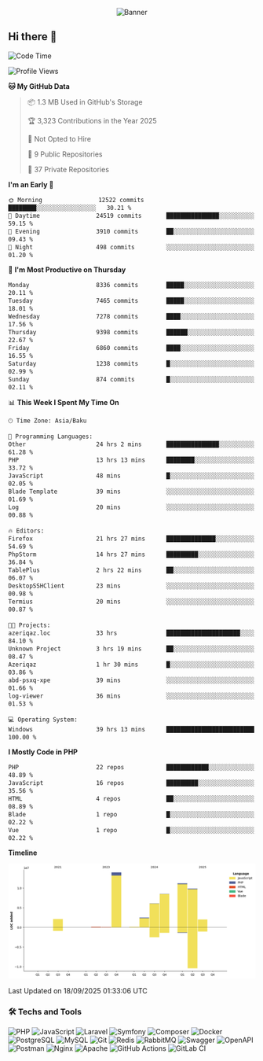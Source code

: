 <!--WALLPAPER-->
<p align='center'>
  <img src='assets/wallpapers/2.gif' alt='Banner'>
</p>
<!--/WALLPAPER-->

## Hi there 👋

<!--START_SECTION:waka-->
![Code Time](http://img.shields.io/badge/Code%20Time-294%20hrs%2034%20mins-blue)

![Profile Views](http://img.shields.io/badge/Profile%20Views-0-blue)

**🐱 My GitHub Data** 

> 📦 1.3 MB Used in GitHub's Storage 
 > 
> 🏆 3,323 Contributions in the Year 2025
 > 
> 🚫 Not Opted to Hire
 > 
> 📜 9 Public Repositories 
 > 
> 🔑 37 Private Repositories 
 > 
**I'm an Early 🐤** 

```text
🌞 Morning                12522 commits       ████████░░░░░░░░░░░░░░░░░   30.21 % 
🌆 Daytime                24519 commits       ███████████████░░░░░░░░░░   59.15 % 
🌃 Evening                3910 commits        ██░░░░░░░░░░░░░░░░░░░░░░░   09.43 % 
🌙 Night                  498 commits         ░░░░░░░░░░░░░░░░░░░░░░░░░   01.20 % 
```
📅 **I'm Most Productive on Thursday** 

```text
Monday                   8336 commits        █████░░░░░░░░░░░░░░░░░░░░   20.11 % 
Tuesday                  7465 commits        █████░░░░░░░░░░░░░░░░░░░░   18.01 % 
Wednesday                7278 commits        ████░░░░░░░░░░░░░░░░░░░░░   17.56 % 
Thursday                 9398 commits        ██████░░░░░░░░░░░░░░░░░░░   22.67 % 
Friday                   6860 commits        ████░░░░░░░░░░░░░░░░░░░░░   16.55 % 
Saturday                 1238 commits        █░░░░░░░░░░░░░░░░░░░░░░░░   02.99 % 
Sunday                   874 commits         █░░░░░░░░░░░░░░░░░░░░░░░░   02.11 % 
```


📊 **This Week I Spent My Time On** 

```text
🕑︎ Time Zone: Asia/Baku

💬 Programming Languages: 
Other                    24 hrs 2 mins       ███████████████░░░░░░░░░░   61.28 % 
PHP                      13 hrs 13 mins      ████████░░░░░░░░░░░░░░░░░   33.72 % 
JavaScript               48 mins             █░░░░░░░░░░░░░░░░░░░░░░░░   02.05 % 
Blade Template           39 mins             ░░░░░░░░░░░░░░░░░░░░░░░░░   01.69 % 
Log                      20 mins             ░░░░░░░░░░░░░░░░░░░░░░░░░   00.88 % 

🔥 Editors: 
Firefox                  21 hrs 27 mins      ██████████████░░░░░░░░░░░   54.69 % 
PhpStorm                 14 hrs 27 mins      █████████░░░░░░░░░░░░░░░░   36.84 % 
TablePlus                2 hrs 22 mins       ██░░░░░░░░░░░░░░░░░░░░░░░   06.07 % 
DesktopSSHClient         23 mins             ░░░░░░░░░░░░░░░░░░░░░░░░░   00.98 % 
Termius                  20 mins             ░░░░░░░░░░░░░░░░░░░░░░░░░   00.87 % 

🐱‍💻 Projects: 
azeriqaz.loc             33 hrs              █████████████████████░░░░   84.10 % 
Unknown Project          3 hrs 19 mins       ██░░░░░░░░░░░░░░░░░░░░░░░   08.47 % 
Azeriqaz                 1 hr 30 mins        █░░░░░░░░░░░░░░░░░░░░░░░░   03.86 % 
abd-psxq-xpe             39 mins             ░░░░░░░░░░░░░░░░░░░░░░░░░   01.66 % 
log-viewer               36 mins             ░░░░░░░░░░░░░░░░░░░░░░░░░   01.53 % 

💻 Operating System: 
Windows                  39 hrs 13 mins      █████████████████████████   100.00 % 
```

**I Mostly Code in PHP** 

```text
PHP                      22 repos            ████████████░░░░░░░░░░░░░   48.89 % 
JavaScript               16 repos            █████████░░░░░░░░░░░░░░░░   35.56 % 
HTML                     4 repos             ██░░░░░░░░░░░░░░░░░░░░░░░   08.89 % 
Blade                    1 repo              █░░░░░░░░░░░░░░░░░░░░░░░░   02.22 % 
Vue                      1 repo              █░░░░░░░░░░░░░░░░░░░░░░░░   02.22 % 
```



**Timeline**

![Lines of Code chart](https://raw.githubusercontent.com/feridnesibzade/feridnesibzade/main/assets/bar_graph.png)


 Last Updated on 18/09/2025 01:33:06 UTC
<!--END_SECTION:waka-->

### 🛠️ Techs and Tools

![PHP](https://img.shields.io/badge/PHP-777BB4?style=for-the-badge&logo=php&logoColor=white)
![JavaScript](https://img.shields.io/badge/JavaScript-F7DF1E?style=for-the-badge&logo=javascript&logoColor=000)
![Laravel](https://img.shields.io/badge/Laravel-F55247?style=for-the-badge&logo=laravel&logoColor=white)
![Symfony](https://img.shields.io/badge/Symfony-000000?style=for-the-badge&logo=symfony&logoColor=white)
![Composer](https://img.shields.io/badge/Composer-885630?style=for-the-badge&logo=composer&logoColor=white)
![Docker](https://img.shields.io/badge/Docker-2496ED?style=for-the-badge&logo=docker&logoColor=white)
![PostgreSQL](https://img.shields.io/badge/PostgreSQL-4169E1?style=for-the-badge&logo=postgresql&logoColor=white)
![MySQL](https://img.shields.io/badge/MySQL-4479A1?style=for-the-badge&logo=mysql&logoColor=white)
![Git](https://img.shields.io/badge/Git-F05032?style=for-the-badge&logo=git&logoColor=white)
![Redis](https://img.shields.io/badge/Redis-DC382D?style=for-the-badge&logo=redis&logoColor=white)
![RabbitMQ](https://img.shields.io/badge/RabbitMQ-FF6600?style=for-the-badge&logo=rabbitmq&logoColor=white)
![Swagger](https://img.shields.io/badge/Swagger-85EA2D?style=for-the-badge&logo=swagger&logoColor=black)
![OpenAPI](https://img.shields.io/badge/OpenAPI-6BA539?style=for-the-badge&logo=openapiinitiative&logoColor=white)
![Postman](https://img.shields.io/badge/Postman-FF6C37?style=for-the-badge&logo=postman&logoColor=white)
![Nginx](https://img.shields.io/badge/Nginx-009639?style=for-the-badge&logo=nginx&logoColor=white)
![Apache](https://img.shields.io/badge/Apache-D22128?style=for-the-badge&logo=apache&logoColor=white)
![GitHub Actions](https://img.shields.io/badge/GitHub%20Actions-2088FF?style=for-the-badge&logo=githubactions&logoColor=white)
![GitLab CI](https://img.shields.io/badge/GitLab%20CI-FC6D26?style=for-the-badge&logo=gitlab&logoColor=white)

